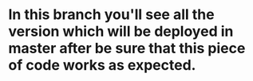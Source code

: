 # In this branch you'll see all the version which will be deployed in master after be sure that this piece of code works as expected.
